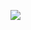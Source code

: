 ![](http://www.plantuml.com/plantuml/proxy?cache=no&src=https://raw.githubusercontent.com/oleksandrblazhko/ai201-nosov/laboratory-work-7/2-SoftwareDesign/2.7-PlantUML/UML-UseCase.puml)
